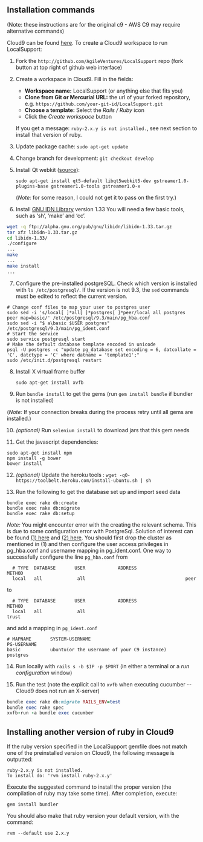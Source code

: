## Installation commands

(Note: these instructions are for the original c9 - AWS C9 may require alternative commands)

Cloud9 can be found [here](https://c9.io/). To create a Cloud9 workspace to run LocalSupport:

1. Fork the `http://github.com/AgileVentures/LocalSupport` repo (fork button at top right of github web interface)
2. Create a workspace in Cloud9. Fill in the fields:
    - **Workspace name:** LocalSupport (or anything else that fits you)
    - **Clone from Git or Mercurial URL:** the url of your forked repository, e.g. `https://github.com/your-git-id/LocalSupport.git`
    - **Choose a template:** Select the *Rails / Ruby* icon
    - Click the *Create workspace* button

   If you get a message: `ruby-2.x.y is not installed.`, see next section to install that version of ruby.

3. Update package cache: `sudo apt-get update`


4. Change branch for development: `git checkout develop`


5. Install Qt webkit ([source](https://github.com/thoughtbot/capybara-webkit/wiki/Installing-Qt-and-compiling-capybara-webkit)):

    `sudo apt-get install qt5-default libqt5webkit5-dev gstreamer1.0-plugins-base gstreamer1.0-tools gstreamer1.0-x`

    (*Note:* for some reason, I could not get it to pass on the first try.)

6. Install [GNU IDN Library](http://www.gnu.org/software/libidn/#downloading) version 1.33
  You will need a few basic tools, such as ‘sh’, ‘make’ and ‘cc’.
  ```bash
  wget -q ftp://alpha.gnu.org/pub/gnu/libidn/libidn-1.33.tar.gz
  tar xfz libidn-1.33.tar.gz
  cd libidn-1.33/
  ./configure
  ...
  make
  ...
  make install
  ...
  ```

7. Configure the pre-installed postgreSQL. Check which version is installed with `ls /etc/postgresql/`. If the version is not 9.3, the `sed` commands must be edited to reflect the current version.

```Shell
# Change conf files to map your user to postgres user
sudo sed -i 's/local[ ]*all[ ]*postgres[ ]*peer/local all postgres peer map=basic/' /etc/postgresql/9.3/main/pg_hba.conf
sudo sed -i "$ a\basic $USER postgres" /etc/postgresql/9.3/main/pg_ident.conf
# Start the service
sudo service postgresql start
# Make the default database template encoded in unicode
psql -U postgres -c "update pg_database set encoding = 6, datcollate = 'C', datctype = 'C' where datname = 'template1';"
sudo /etc/init.d/postgresql restart
```

8. Install X virtual frame buffer

    `sudo apt-get install xvfb`

9. Run `bundle install` to get the gems (run `gem install bundle` if bundler is not installed)

 (*Note:* If your connection breaks during the process retry until all gems are installed.)

10. *(optional)* Run `selenium install` to download jars that this gem needs

11. Get the javascript dependencies:

```Shell
sudo apt-get install npm
npm install -g bower
bower install
```

12. *(optional)* Update the heroku tools : `wget -qO- https://toolbelt.heroku.com/install-ubuntu.sh | sh`

13. Run the following to get the database set up and import seed data

```Shell
bundle exec rake db:create
bundle exec rake db:migrate
bundle exec rake db:setup
```

*Note:*  You might encounter error with the creating the relevant schema. This is due to some configuration error with PostgreSql. Solution of interest can be found [(1) here](PostgreSQL-problems-in-Debian.md) and [(2) here](issues.md#peer-authentication-fails-for-user-postgres). You should first drop the cluster as mentioned in (1) and then configure the user access privileges in pg_hba.conf and username mapping in pg_ident.conf. One way to successfully configure the line `pg_hba.conf` from

```
  # TYPE  DATABASE       USER            ADDRESS                 METHOD
  local   all             all                                     peer
```
to

```
  # TYPE  DATABASE       USER            ADDRESS                 METHOD
  local   all             all                                     trust
```
and add a mapping in `pg_ident.conf`
```
# MAPNAME       SYSTEM-USERNAME                                         PG-USERNAME
basic           ubuntu(or the username of your C9 instance)             postgres
```

14. Run locally with `rails s -b $IP -p $PORT` (in either a terminal or a *run configuration* window)

15. Run the test (note the explicit call to `xvfb` when executing cucumber -- Cloud9 does not run an X-server)

```ruby
bundle exec rake db:migrate RAILS_ENV=test
bundle exec rake spec
xvfb-run -a bundle exec cucumber
```

## Installing another version of ruby in Cloud9

If the ruby version specified in the LocalSupport gemfile does not match one of the preinstalled version on Cloud9, the following message is outputted:

```
ruby-2.x.y is not installed.
To install do: 'rvm install ruby-2.x.y'
```

Execute the suggested command to install the proper version (the compilation of ruby may take some time). After completion, execute:

`gem install bundler`

You should also make that ruby version your default version, with the command:

`rvm --default use 2.x.y`

